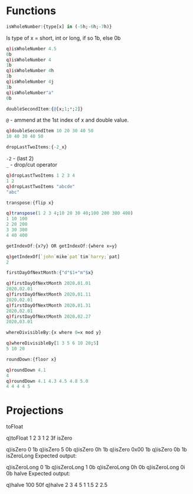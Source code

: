 # Functions

```q
isWholeNumber:{type[x] in (-5h;-6h;-7h)}
```
Is type of x = short, int or long, if so 1b, else 0b
```q
q)isWholeNumber 4.5
0b
q)isWholeNumber 4
1b
q)isWholeNumber 4h
1b
q)isWholeNumber 4j
1b
q)isWholeNumber"a"
0b
```
```q
doubleSecondItem:{@[x;1;*;2]} 
```
`@` - ammend at the 1st index of x and double value.

```q
q)doubleSecondItem 10 20 30 40 50
10 40 30 40 50
```

```q
dropLastTwoItems:{-2_x}
```
`-2` - (last 2)  
`_` - drop/cut operator
```q
q)dropLastTwoItems 1 2 3 4
1 2
q)dropLastTwoItems "abcde"
"abc"
```

```q
transpose:{flip x}
```
```q
q)transpose(1 2 3 4;10 20 30 40;100 200 300 400)
1 10 100
2 20 200
3 30 300
4 40 400
```
```q
getIndexOf:{x?y} OR getIndexOf:{where x=y}
```

 ```q
q)getIndexOf[`john`mike`pat`tim`harry;`pat]
2
```

```q
firstDayOfNextMonth:{"d"$1+"m"$x}
```
```q
q)firstDayOfNextMonth 2020.01.01
2020.02.01
q)firstDayOfNextMonth 2020.01.11
2020.02.01
q)firstDayOfNextMonth 2020.01.31
2020.02.01
q)firstDayOfNextMonth 2020.02.27
2020.03.01
```
```q
whereDivisibleBy:{x where 0=x mod y}

```

```q
q)whereDivisibleBy[1 3 5 6 10 20;5]
5 10 20
```

```q
roundDown:{floor x}
```

```q
q)roundDown 4.1
4
q)roundDown 4.1 4.3 4.5 4.8 5.0
4 4 4 4 5
```




# Projections


toFloat


  q)toFloat 1 2 3
  1 2 3f
isZero

q)isZero 0
1b
q)isZero 5
0b
q)isZero 0h
1b
q)isZero 0x00
1b
q)isZero 0b
1b
isZeroLong
Expected output:

q)isZeroLong 0
1b
q)isZeroLong 1
0b
q)isZeroLong 0h
0b
q)isZeroLong 0i
0b
halve
Expected output:

q)halve 100
50f
q)halve 2 3 4 5
1 1.5 2 2.5
